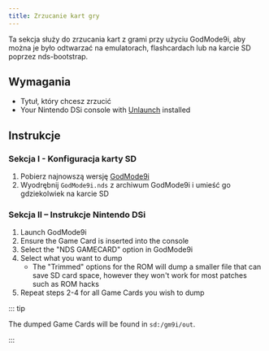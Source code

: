 ```yaml
---
title: Zrzucanie kart gry
---
```


Ta sekcja służy do zrzucania kart z grami przy użyciu GodMode9i, aby można je było odtwarzać na emulatorach, flashcardach lub na karcie SD poprzez nds-bootstrap.

## Wymagania
- Tytuł, który chcesz zrzucić
- Your Nintendo DSi console with [Unlaunch](installing-unlaunch.html) installed

## Instrukcje
### Sekcja I - Konfiguracja karty SD

1. Pobierz najnowszą wersję [GodMode9i](https://github.com/DS-Homebrew/GodMode9i/releases)
1. Wyodrębnij `GodMode9i.nds` z archiwum GodMode9i i umieść go gdziekolwiek na karcie SD

### Sekcja II – Instrukcje Nintendo DSi
1. Launch GodMode9i
1. Ensure the Game Card is inserted into the console
1. Select the "NDS GAMECARD" option in GodMode9i
1. Select what you want to dump
   - The "Trimmed" options for the ROM will dump a smaller file that can save SD card space, however they won't work for most patches such as ROM hacks
1. Repeat steps 2-4 for all Game Cards you wish to dump

::: tip

The dumped Game Cards will be found in `sd:/gm9i/out`.

:::

